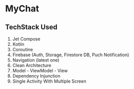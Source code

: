 # MyChat

## TechStack Used
1. Jet Compose
2. Kotlin 
3. Coroutine
4. Firebase (Auth, Storage, Firestore DB, Puch Notification)
5. Navigation (latest one)
6. Clean Architecture 
7. Model - ViewModel - View
8. Dependency Injunction 
9. Single Activity With Multiple Screen
